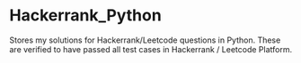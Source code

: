 # Hackerrank_Python
Stores my solutions for Hackerrank/Leetcode questions in Python. 
These are verified to have passed all test cases in Hackerrank / Leetcode Platform. 
